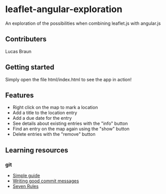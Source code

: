 # leaflet-angular-exploration
An exploration of the possibilities when combining leaflet.js with angular.js

## Contributers
Lucas Braun

## Getting started
Simply open the file html/index.html to see the app in action!

## Features
* Right click on the map to mark a location
* Add a title to the location entry
* Add a due date for the entry
* See details about existing entries with the "info" button
* Find an entry on the map again using the "show" button
* Delete entries with the "remove" button

## Learning resources
### git
- [Simple guide](http://rogerdudler.github.io/git-guide/)
- [Writing good commit messages](https://github.com/erlang/otp/wiki/writing-good-commit-messages)
- [Seven Rules](https://chris.beams.io/posts/git-commit/#seven-rules)
